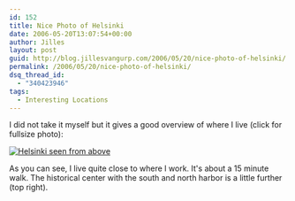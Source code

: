 ```yaml
---
id: 152
title: Nice Photo of Helsinki
date: 2006-05-20T13:07:54+00:00
author: Jilles
layout: post
guid: http://blog.jillesvangurp.com/2006/05/20/nice-photo-of-helsinki/
permalink: /2006/05/20/nice-photo-of-helsinki/
dsq_thread_id:
  - "340423946"
tags:
  - Interesting Locations
---
```

I did not take it myself but it gives a good overview of where I live (click for fullsize photo):

[![Helsinki seen from above](https://www.jillesvangurp.com/wp-content/uploads/2006/05/westhelsinki.jpg)](https://www.jillesvangurp.com/wp-content/uploads/2006/05/westhelsinki.jpg)

As you can see, I live quite close to where I work. It's about a 15 minute walk. The historical center with the south and north harbor is a little further (top right).